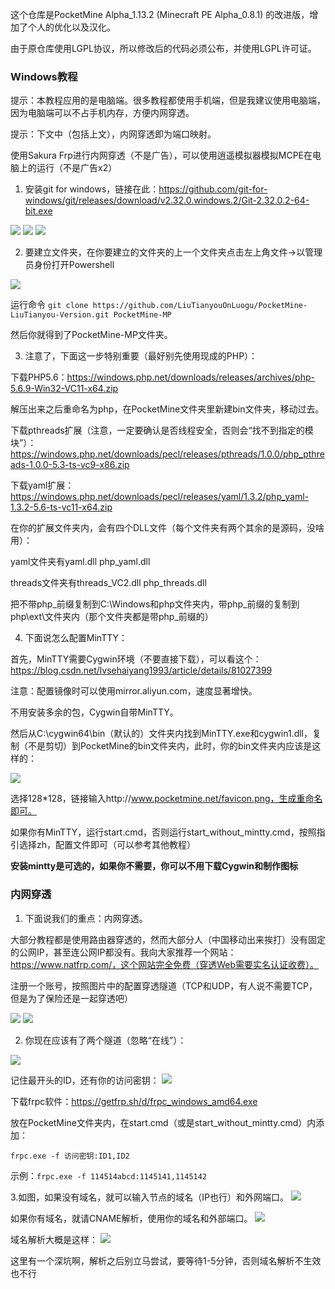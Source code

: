 这个仓库是PocketMine Alpha_1.13.2 (Minecraft PE Alpha_0.8.1) 的改进版，增加了个人的优化以及汉化。

由于原仓库使用LGPL协议，所以修改后的代码必须公布，并使用LGPL许可证。

### Windows教程
提示：本教程应用的是电脑端。很多教程都使用手机端，但是我建议使用电脑端，因为电脑端可以不占手机内存，方便内网穿透。

提示：下文中（包括上文），内网穿透即为端口映射。

使用Sakura Frp进行内网穿透（不是广告），可以使用逍遥模拟器模拟MCPE在电脑上的运行（不是广告x2）

1. 安装git for windows，链接在此：https://github.com/git-for-windows/git/releases/download/v2.32.0.windows.2/Git-2.32.0.2-64-bit.exe

![](https://cdn.luogu.com.cn/upload/image_hosting/adw5xt9g.png)
![](https://cdn.luogu.com.cn/upload/image_hosting/fhq0ezns.png)
![](https://cdn.luogu.com.cn/upload/image_hosting/hkhf0v00.png)

2. 要建立文件夹，在你要建立的文件夹的上一个文件夹点击左上角文件->以管理员身份打开Powershell

![](http://tiebapic.baidu.com/forum/w%3D580/sign=7bb23b91683e6709be0045f70bc69fb8/712ff4fdfc0392450abc26b99094a4c27c1e2559.jpg)

运行命令
```git clone https://github.com/LiuTianyouOnLuogu/PocketMine-LiuTianyou-Version.git PocketMine-MP```

然后你就得到了PocketMine-MP文件夹。

3. 注意了，下面这一步特别重要（最好别先使用现成的PHP）：

下载PHP5.6：https://windows.php.net/downloads/releases/archives/php-5.6.9-Win32-VC11-x64.zip

解压出来之后重命名为php，在PocketMine文件夹里新建bin文件夹，移动过去。

下载pthreads扩展（注意，一定要确认是否线程安全，否则会“找不到指定的模块”）：https://windows.php.net/downloads/pecl/releases/pthreads/1.0.0/php_pthreads-1.0.0-5.3-ts-vc9-x86.zip

下载yaml扩展：https://windows.php.net/downloads/pecl/releases/yaml/1.3.2/php_yaml-1.3.2-5.6-ts-vc11-x64.zip

在你的扩展文件夹内，会有四个DLL文件（每个文件夹有两个其余的是源码，没啥用）：

yaml文件夹有yaml.dll php_yaml.dll

threads文件夹有threads_VC2.dll php_threads.dll

把不带php_前缀复制到C:\Windows和php文件夹内，带php_前缀的复制到php\ext\文件夹内（那个文件夹都是带php_前缀的）

4. 下面说怎么配置MinTTY：

首先，MinTTY需要Cygwin环境（不要直接下载），可以看这个：https://blog.csdn.net/lvsehaiyang1993/article/details/81027399

注意：配置镜像时可以使用mirror.aliyun.com，速度显著增快。

不用安装多余的包，Cygwin自带MinTTY。

然后从C:\cygwin64\bin（默认的）文件夹内找到MinTTY.exe和cygwin1.dll，复制（不是剪切）到PocketMine的bin文件夹内，此时，你的bin文件夹内应该是这样的：

![](https://cdn.luogu.com.cn/upload/image_hosting/dihxq017.png)

选择128*128，链接输入http://www.pocketmine.net/favicon.png，生成重命名即可。

如果你有MinTTY，运行start.cmd，否则运行start_without_mintty.cmd，按照指引选择zh，配置文件即可（可以参考其他教程）

**安装mintty是可选的，如果你不需要，你可以不用下载Cygwin和制作图标**

### 内网穿透

1. 下面说我们的重点：内网穿透。

大部分教程都是使用路由器穿透的，然而大部分人（中国移动出来挨打）没有固定的公网IP，甚至连公网IP都没有。我向大家推荐一个网站：https://www.natfrp.com/，这个网站完全免费（穿透Web需要实名认证收费）。

注册一个账号，按照图片中的配置穿透隧道（TCP和UDP，有人说不需要TCP，但是为了保险还是一起穿透吧）

![](https://cdn.luogu.com.cn/upload/image_hosting/ntyh5g9c.png)
![](https://cdn.luogu.com.cn/upload/image_hosting/1av0nep2.png)

2. 你现在应该有了两个隧道（忽略“在线”）：

![](https://cdn.luogu.com.cn/upload/image_hosting/at92shxr.png)

记住最开头的ID，还有你的访问密钥：
![](https://cdn.luogu.com.cn/upload/image_hosting/rru1dvsc.png)

下载frpc软件：https://getfrp.sh/d/frpc_windows_amd64.exe

放在PocketMine文件夹内，在start.cmd（或是start_without_mintty.cmd）内添加：

```frpc.exe -f 访问密钥:ID1,ID2```

示例：```frpc.exe -f 114514abcd:1145141,1145142```

3.如图，如果没有域名，就可以输入节点的域名（IP也行）和外网端口。
![](https://cdn.luogu.com.cn/upload/image_hosting/87qn8293.png)

如果你有域名，就请CNAME解析，使用你的域名和外部端口。
![](https://cdn.luogu.com.cn/upload/image_hosting/0wt54jgq.png)

域名解析大概是这样：
![](https://cdn.luogu.com.cn/upload/image_hosting/43z2ut50.png)

这里有一个深坑啊，解析之后别立马尝试，要等待1-5分钟，否则域名解析不生效也不行
